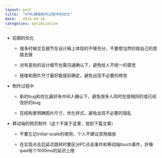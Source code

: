 ```yaml
---
layout: post
title:  "HTML模板制作过程中的优化"
date:   2014-04-14
categories: optimization
---
```


* 前期的优化

    * 很多时候交互细节在设计稿上体现的不够充分，不要想当然的按自己的思路去做

    * 对有差别的设计细节也需沟通确认下，避免给人不统一的感觉
    
    * 链接和图片尺寸最好能提前确定，避免出现不必要的修改

* 制作过程中
    
    * 新的bug和优化最好有中间人确认下，避免很多人同时在提相同的或已经改好的bug
    
    * 在结构里明确图片尺寸，优化样式，避免出现不必要的错乱

* 移动端的网页制作（这个不属于这里，放到下篇文章）

    * 不要忘记initial-scale的使用，个人不建议禁用缩放

    * 在实现点击后延迟跳转时要区分PC点击事件和移动端touch事件，好像ipad有个1000ms的延迟上限